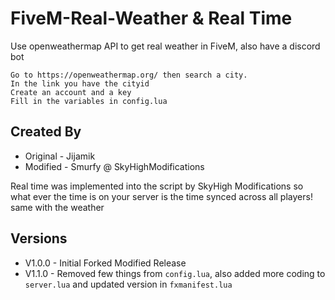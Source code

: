 # FiveM-Real-Weather & Real Time
Use openweathermap API to get real weather in FiveM, also have a discord bot

```
Go to https://openweathermap.org/ then search a city.
In the link you have the cityid
Create an account and a key
Fill in the variables in config.lua
```

## Created By
* Original - Jijamik
* Modified - Smurfy @ SkyHighModifications

Real time was implemented into the script by SkyHigh Modifications so what ever the time is on your server is the time synced across all players! same with the weather


## Versions
* V1.0.0 - Initial Forked Modified Release
* V1.1.0 - Removed few things from `config.lua`, also added more coding to `server.lua` and updated version in `fxmanifest.lua `
